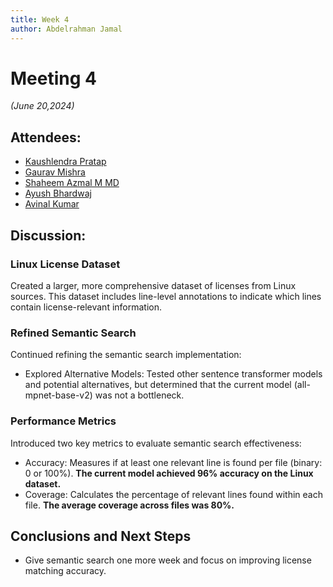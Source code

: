 ```yaml
---
title: Week 4
author: Abdelrahman Jamal
---
```

<!--
SPDX-License-Identifier: CC-BY-SA-4.0

SPDX-FileCopyrightText: 2024 Abdelrahman Jamal <abdelrahmanjamal5565@gmail.com>
-->

# Meeting 4

*(June 20,2024)*

## Attendees:
- [Kaushlendra Pratap](https://github.com/Kaushl2208)
- [Gaurav Mishra](https://github.com/GMishx)
- [Shaheem Azmal M MD](https://github.com/shaheemazmalmmd)
- [Ayush Bhardwaj](https://github.com/hastagAB)
- [Avinal Kumar](https://github.com/avinal)


## Discussion:

### Linux License Dataset
Created a larger, more comprehensive dataset of licenses from Linux sources. This dataset includes line-level annotations to indicate which lines contain license-relevant information.

### Refined Semantic Search
Continued refining the semantic search implementation:

- Explored Alternative Models: Tested other sentence transformer models and potential alternatives, but determined that the current model (all-mpnet-base-v2) was not a bottleneck.

### Performance Metrics
Introduced two key metrics to evaluate semantic search effectiveness:

- Accuracy: Measures if at least one relevant line is found per file (binary: 0 or 100%). **The current model achieved 96% accuracy on the Linux dataset.**
- Coverage: Calculates the percentage of relevant lines found within each file. **The average coverage across files was 80%.**

## Conclusions and Next Steps
- Give semantic search one more week and focus on improving license matching accuracy.
